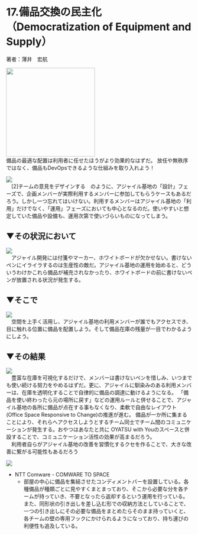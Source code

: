 # 17.備品交換の民主化（Democratization of Equipment and Supply）
著者：薄井　宏航

<img src="https://github.com/kenjihiranabe/agile-basement-patterns/blob/master/images/image2.jpg" width=240px><br>
備品の最適な配置は利用者に任せたほうがより効果的なはずだ。
放任や無秩序ではなく、備品もDevOpsできるような仕組みを取り入れよう！


<img src="https://github.com/kenjihiranabe/agile-basement-patterns/blob/master/images/icon/context.png"><br>
　[2]チームの意見をデザインする　のように、アジャイル基地の「設計」フェーズで、企画メンバーが実際利用するメンバーに参加してもらうケースもあるだろう。しかし一つ忘れてはいけない。利用するメンバーはアジャイル基地の「利用」だけでなく、「運用」フェーズにおいても中心となるのだ。使いやすいと想定していた備品や設備も、運用次第で使いづらいものになってしまう。

## ▼その状況において  
<img src="https://github.com/kenjihiranabe/agile-basement-patterns/blob/master/images/icon/problem.png"><br>
　アジャイル開発には付箋やマーカー、ホワイトボードが欠かせない。書けないペンにイライラするのは生産性の敵だ。アジャイル基地の運用を始めると、どういうわけかこれら備品が補充されなかったり、ホワイトボードの前に書けないペンが放置される状況が発生する。


## ▼そこで
<img src="https://github.com/kenjihiranabe/agile-basement-patterns/blob/master/images/icon/solution.png"><br>
　空間を上手く活用し、アジャイル基地の利用メンバーが誰でもアクセスでき、目に触れる位置に備品を配置しよう。そして備品在庫の残量が一目でわかるようにしよう。

## ▼その結果  
<img src="https://github.com/kenjihiranabe/agile-basement-patterns/blob/master/images/icon/consequentcontext.png"><br>
　豊富な在庫を可視化するだけで、メンバーは書けないペンを惜しみ、いつまでも使い続ける努力をやめるはずだ。更に、アジャイルに馴染みのある利用メンバーは、在庫を透明化することで自律的に備品の調達に動けるようになる。
「備品を使い終わったら元の場所に戻す」などの運用ルールと併せることで、アジャイル基地の各所に備品が点在する事もなくなり、柔軟で自由なレイアウト (Office Space Responsive to Change)の推進が進む。
備品が一か所に集まることにより、それらへアクセスしようとするチーム同士でチーム間のコミュニケーションが発生する。おやつはあなたと共に OYATSU with Youのスペースと併設することで、コミュニケーション活性の効果が高まるだろう。  
　利用者自らがアジャイル基地の改善を習慣化するクセを作ることで、大きな改善に繋がる可能性もあるだろう


<img src="https://github.com/kenjihiranabe/agile-basement-patterns/blob/master/images/icon/knownusage.png"><br>
- NTT Comware - COMWARE TO SPACE
    - 部屋の中心に備品を集結させたコンディメントバーを設置している。各種備品が種類ごとに見やすくまとまっており、そこから必要な分を各チームが持っていき、不要となったら返却するという運用を行っている。
    また、同形状の引き出しを差し込む形での収納方法としていることで、一つの引き出しにその必要な備品をまとめたらそのまま持っていくと、各チームの壁の専用フックにかけられるようになっており、持ち運びの利便性も追及している。

